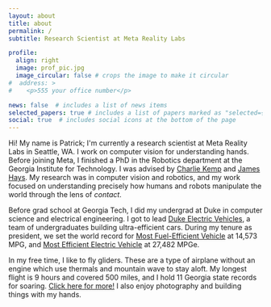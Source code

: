 ```yaml
---
layout: about
title: about
permalink: /
subtitle: Research Scientist at Meta Reality Labs

profile:
  align: right
  image: prof_pic.jpg
  image_circular: false # crops the image to make it circular
#  address: >
#    <p>555 your office number</p>

news: false  # includes a list of news items
selected_papers: true # includes a list of papers marked as "selected={true}"
social: true  # includes social icons at the bottom of the page
---
```



Hi! My name is Patrick; I'm currently a research scientist at Meta Reality Labs in Seattle, WA. I work on computer vision for understanding hands. Before joining Meta, I finished a PhD in the Robotics department at the Georgia Institute for Technology. I was advised by [Charlie Kemp](https://charliekemp.com/) and [James Hays](https://faculty.cc.gatech.edu/~hays/). My research was in computer vision and robotics, and my work focused on understanding precisely how humans and robots manipulate the world through the lens of *contact*.

<!-- I've had a great time interning with [Chengcheng Tang](https://scholar.google.com/citations?user=WbG27wQAAAAJ&hl=en) and [Chris Twigg](https://scholar.google.com/citations?user=aN-lQ0sAAAAJ&hl=en) at Meta Reality Labs. -->

Before grad school at Georgia Tech, I did my undergrad at Duke in computer science and electrical engineering. I got to lead [Duke Electric Vehicles](http://www.duke-ev.org/), a team of undergraduates building ultra-efficient cars. During my tenure as president, we set the world record for [Most Fuel-Efficient Vehicle](https://pratt.duke.edu/about/news/duke-students-break-guinness-world-record-fuel-efficiency) at 14,573 MPG, and [Most Efficient Electric Vehicle](https://pratt.duke.edu/about/news/duke-student-team-wins-second-guinness-world-record-vehicle-efficiency) at 27,482 MPGe.

In my free time, I like to fly gliders. These are a type of airplane without an engine which use thermals and mountain wave to stay aloft. My longest flight is 9 hours and covered 500 miles, and I hold 11 Georgia state records for soaring. [Click here for more!](planes) I also enjoy photography and building things with my hands.
